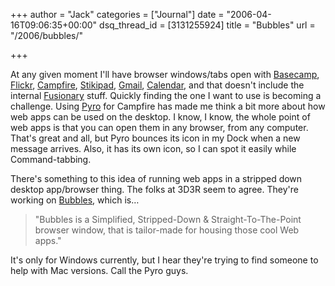 +++
author = "Jack"
categories = ["Journal"]
date = "2006-04-16T09:06:35+00:00"
dsq_thread_id = [3131255924]
title = "Bubbles"
url = "/2006/bubbles/"

+++

At any given moment I'll have browser windows/tabs open with [Basecamp][1], [Flickr][2], [Campfire][3], [Stikipad][4], [Gmail][5], [Calendar][6], and that doesn't include the internal [Fusionary][9] stuff. Quickly finding the one I want to use is becoming a challenge. Using [Pyro][7] for Campfire has made me think a bit more about how web apps can be used on the desktop. I know, I know, the whole point of web apps is that you can open them in any browser, from any computer. That's great and all, but Pyro bounces its icon in my Dock when a new message arrives. Also, it has its own icon, so I can spot it easily while Command-tabbing. 

There's something to this idea of running web apps in a stripped down desktop app/browser thing. The folks at 3D3R seem to agree. They're working on [Bubbles][8], which is&#8230; 

> "Bubbles is a Simplified, Stripped-Down & Straight-To-The-Point browser window, that is tailor-made for housing those cool Web apps." 

It's only for Windows currently, but I hear they're trying to find someone to help with Mac versions. Call the Pyro guys. 

[1]: <http://www.basecamphq.com/>
  

  
[2]: <http://www.flickr.com/>
  

  
[3]: <http://www.campfirenow.com/>
  

  
[4]: <http://www.stikipad.com/>
  

  
[5]: <http://mail.google.com/>
  

  
[6]: <http://www.google.com/calendar>
  

  
[7]: <http://www.karppinen.fi/pyro/>
  

  
[8]: <http://www.3d3r.com/bubbles/>
  

  
[9]: <http://fusionary.com/>